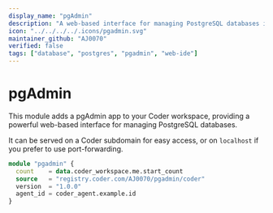 ```yaml
---
display_name: "pgAdmin"
description: "A web-based interface for managing PostgreSQL databases in your Coder workspace."
icon: "../../../../.icons/pgadmin.svg"
maintainer_github: "AJ0070"
verified: false
tags: ["database", "postgres", "pgadmin", "web-ide"]
---
```


# pgAdmin

This module adds a pgAdmin app to your Coder workspace, providing a powerful web-based interface for managing PostgreSQL databases.

It can be served on a Coder subdomain for easy access, or on `localhost` if you prefer to use port-forwarding.

```tf
module "pgadmin" {
  count    = data.coder_workspace.me.start_count
  source   = "registry.coder.com/AJ0070/pgadmin/coder"
  version  = "1.0.0"
  agent_id = coder_agent.example.id
}
```

